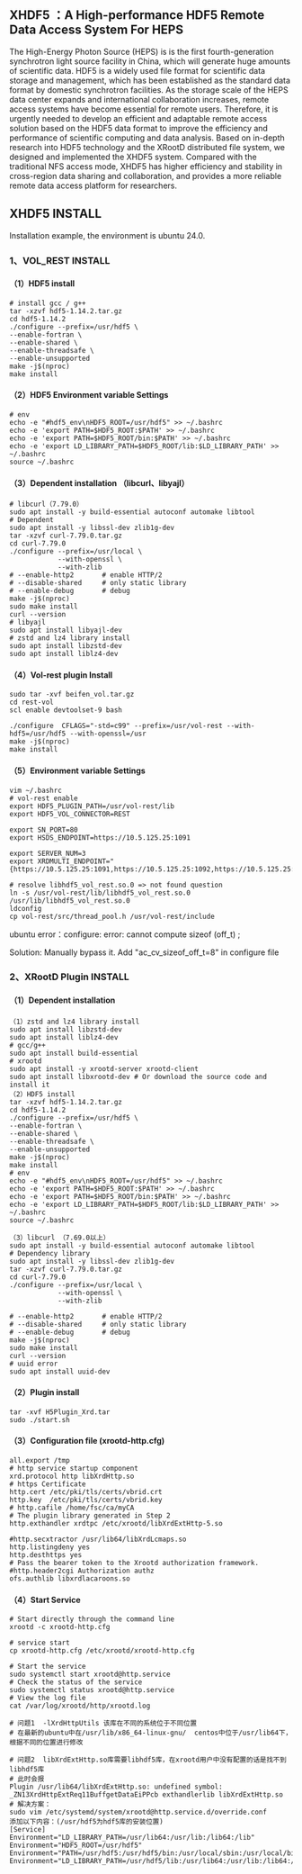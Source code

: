 ## XHDF5 ：A High-performance HDF5 Remote Data Access System For HEPS

The High-Energy Photon Source (HEPS) is is the first fourth-generation synchrotron light source facility in China, which will generate huge amounts of scientific data. HDF5 is a widely used file format for scientific data storage and management, which has been established as the standard data format by domestic synchrotron facilities. As the storage scale of the HEPS data center expands and international collaboration increases, remote access systems have become essential for remote users. Therefore, it is urgently needed to develop an efficient and adaptable remote access solution based on the HDF5 data format to improve the efficiency and performance of scientific computing and data analysis. Based on in-depth research into HDF5 technology and the XRootD distributed file system, we designed and implemented the XHDF5 system. Compared with the traditional NFS access mode, XHDF5 has higher efficiency and stability in cross-region data sharing and collaboration, and provides a more reliable remote data access platform for researchers.

## XHDF5 INSTALL

Installation example, the environment is ubuntu 24.0. 

### 1、VOL_REST  INSTALL

#### （1）HDF5 install

~~~shell
# install gcc / g++
tar -xzvf hdf5-1.14.2.tar.gz
cd hdf5-1.14.2
./configure --prefix=/usr/hdf5 \
--enable-fortran \
--enable-shared \
--enable-threadsafe \
--enable-unsupported 
make -j$(nproc)
make install
~~~

#### （2）HDF5 Environment variable Settings

~~~shell
# env 
echo -e "#hdf5_env\nHDF5_ROOT=/usr/hdf5" >> ~/.bashrc
echo -e 'export PATH=$HDF5_ROOT:$PATH' >> ~/.bashrc
echo -e 'export PATH=$HDF5_ROOT/bin:$PATH' >> ~/.bashrc
echo -e 'export LD_LIBRARY_PATH=$HDF5_ROOT/lib:$LD_LIBRARY_PATH' >> ~/.bashrc
source ~/.bashrc
~~~

#### （3）Dependent installation （libcurl、libyajl）

~~~shell
# libcurl（7.79.0）
sudo apt install -y build-essential autoconf automake libtool
# Dependent
sudo apt install -y libssl-dev zlib1g-dev
tar -xzvf curl-7.79.0.tar.gz
cd curl-7.79.0
./configure --prefix=/usr/local \
            --with-openssl \
            --with-zlib
# --enable-http2       # enable HTTP/2
# --disable-shared     # only static library
# --enable-debug       # debug 
make -j$(nproc)
sudo make install
curl --version
# libyajl
sudo apt install libyajl-dev
# zstd and lz4 library install
sudo apt install libzstd-dev
sudo apt install liblz4-dev
~~~

#### （4）Vol-rest plugin Install

~~~shell
sudo tar -xvf beifen_vol.tar.gz
cd rest-vol
scl enable devtoolset-9 bash

./configure  CFLAGS="-std=c99" --prefix=/usr/vol-rest --with-hdf5=/usr/hdf5 --with-openssl=/usr
make -j$(nproc)
make install
~~~

#### （5）Environment variable Settings

~~~shell
vim ~/.bashrc
# vol-rest enable 
export HDF5_PLUGIN_PATH=/usr/vol-rest/lib
export HDF5_VOL_CONNECTOR=REST

export SN_PORT=80
export HSDS_ENDPOINT=https://10.5.125.25:1091

export SERVER_NUM=3
export XRDMULTI_ENDPOINT="{https://10.5.125.25:1091,https://10.5.125.25:1092,https://10.5.125.25:1093,https://10.5.125.25:1094,https://10.5.125.25:1095,https://10.5.125.25:1096}"

# resolve libhdf5_vol_rest.so.0 => not found question
ln -s /usr/vol-rest/lib/libhdf5_vol_rest.so.0 /usr/lib/libhdf5_vol_rest.so.0  
ldconfig
cp vol-rest/src/thread_pool.h /usr/vol-rest/include
~~~

 ubuntu error：configure: error: cannot compute sizeof (off_t) ;

 Solution:  Manually bypass it. Add "ac_cv_sizeof_off_t=8"  in configure file

### 2、XRootD Plugin INSTALL

#### （1）Dependent installation

~~~shell
（1）zstd and lz4 library install
sudo apt install libzstd-dev
sudo apt install liblz4-dev
# gcc/g++
sudo apt install build-essential
# xrootd
sudo apt install -y xrootd-server xrootd-client
sudo apt install libxrootd-dev # Or download the source code and install it
（2）HDF5 install
tar -xzvf hdf5-1.14.2.tar.gz
cd hdf5-1.14.2
./configure --prefix=/usr/hdf5 \
--enable-fortran \
--enable-shared \
--enable-threadsafe \
--enable-unsupported
make -j$(nproc)
make install
# env
echo -e "#hdf5_env\nHDF5_ROOT=/usr/hdf5" >> ~/.bashrc
echo -e 'export PATH=$HDF5_ROOT:$PATH' >> ~/.bashrc
echo -e 'export PATH=$HDF5_ROOT/bin:$PATH' >> ~/.bashrc
echo -e 'export LD_LIBRARY_PATH=$HDF5_ROOT/lib:$LD_LIBRARY_PATH' >> ~/.bashrc
source ~/.bashrc

（3）libcurl （7.69.0以上）
sudo apt install -y build-essential autoconf automake libtool
# Dependency library
sudo apt install -y libssl-dev zlib1g-dev
tar -xzvf curl-7.79.0.tar.gz
cd curl-7.79.0
./configure --prefix=/usr/local \
            --with-openssl \
            --with-zlib

# --enable-http2       # enable HTTP/2
# --disable-shared     # only static library
# --enable-debug       # debug 
make -j$(nproc)
sudo make install
curl --version
# uuid error
sudo apt install uuid-dev
~~~

#### （2）Plugin install


~~~shell
tar -xvf H5Plugin_Xrd.tar
sudo ./start.sh
~~~

#### （3）Configuration file (xrootd-http.cfg)

~~~shell
all.export /tmp
# http service startup component
xrd.protocol http libXrdHttp.so
# https Certificate
http.cert /etc/pki/tls/certs/vbrid.crt
http.key  /etc/pki/tls/certs/vbrid.key
# http.cafile /home/fsc/ca/myCA
# The plugin library generated in Step 2
http.exthandler xrdtpc /etc/xrootd/libXrdExtHttp-5.so

#http.secxtractor /usr/lib64/libXrdLcmaps.so
http.listingdeny yes
http.desthttps yes
# Pass the bearer token to the Xrootd authorization framework.
#http.header2cgi Authorization authz
ofs.authlib libxrdlacaroons.so 
~~~

#### （4）Start Service

~~~shell
# Start directly through the command line
xrootd -c xrootd-http.cfg
~~~

~~~shell
# service start
cp xrootd-http.cfg /etc/xrootd/xrootd-http.cfg

# Start the service
sudo systemctl start xrootd@http.service
# Check the status of the service
sudo systemctl status xrootd@http.service
# View the log file
cat /var/log/xrootd/http/xrootd.log

# 问题1  -lXrdHttpUtils 该库在不同的系统位于不同位置
# 在最新的ubuntu中在/usr/lib/x86_64-linux-gnu/  centos中位于/usr/lib64下，根据不同的位置进行修改

# 问题2  libXrdExtHttp.so库需要libhdf5库，在xrootd用户中没有配置的话是找不到libhdf5库
# 此时会报
Plugin /usr/lib64/libXrdExtHttp.so: undefined symbol: _ZN13XrdHttpExtReq11BuffgetDataEiPPcb exthandlerlib libXrdExtHttp.so
# 解决方案：
sudo vim /etc/systemd/system/xrootd@http.service.d/override.conf
添加以下内容：(/usr/hdf5为hdf5库的安装位置)
[Service]
Environment="LD_LIBRARY_PATH=/usr/lib64:/usr/lib:/lib64:/lib"
Environment="HDF5_ROOT=/usr/hdf5"
Environment="PATH=/usr/hdf5:/usr/hdf5/bin:/usr/local/sbin:/usr/local/bin:/usr/sbin:/usr/bin:/sbin:/bin"
Environment="LD_LIBRARY_PATH=/usr/hdf5/lib:/usr/lib64:/usr/lib:/lib64:/lib"
~~~




